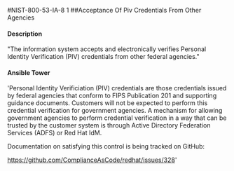 #NIST-800-53-IA-8 1
##Acceptance Of Piv Credentials From Other Agencies
#### Description
"The information system accepts and electronically verifies Personal Identity Verification (PIV) credentials from other federal agencies."
#### Ansible Tower
'Personal Identity Verificiation (PIV) credentials are those
credentials issued by federal agencies that conform to FIPS Publication
201 and supporting guidance documents. Customers will not be expected
to perform this credential verification for government agencies. A
mechanism for allowing government agencies to perform credential
verification in a way that can be trusted by the customer system is
through Active Directory Federation Services (ADFS) or Red Hat IdM.

Documentation on satisfying this control is being tracked on
GitHub:

https://github.com/ComplianceAsCode/redhat/issues/328'

